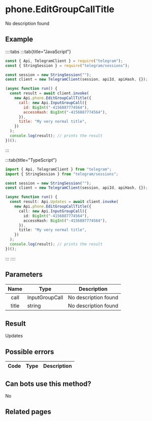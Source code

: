 # phone.EditGroupCallTitle

No description found

## Example

::::tabs
:::tab{title="JavaScript"}

```js
const { Api, TelegramClient } = require("telegram");
const { StringSession } = require("telegram/sessions");

const session = new StringSession("");
const client = new TelegramClient(session, apiId, apiHash, {});

(async function run() {
  const result = await client.invoke(
    new Api.phone.EditGroupCallTitle({
      call: new Api.InputGroupCall({
        id: BigInt("-4156887774564"),
        accessHash: BigInt("-4156887774564"),
      }),
      title: "My very normal title",
    })
  );
  console.log(result); // prints the result
})();
```

:::

:::tab{title="TypeScript"}

```ts
import { Api, TelegramClient } from "telegram";
import { StringSession } from "telegram/sessions";

const session = new StringSession("");
const client = new TelegramClient(session, apiId, apiHash, {});

(async function run() {
  const result: Api.Updates = await client.invoke(
    new Api.phone.EditGroupCallTitle({
      call: new Api.InputGroupCall({
        id: BigInt("-4156887774564"),
        accessHash: BigInt("-4156887774564"),
      }),
      title: "My very normal title",
    })
  );
  console.log(result); // prints the result
})();
```

:::
::::

## Parameters

| Name  | Type           | Description          |
| :---: | -------------- | -------------------- |
| call  | InputGroupCall | No description found |
| title | string         | No description found |

## Result

Updates

## Possible errors

| Code | Type | Description |
| :--: | ---- | ----------- |

## Can bots use this method?

No

## Related pages

